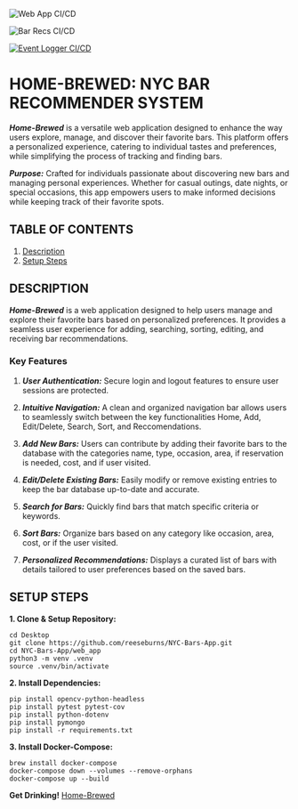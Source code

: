 ![Web App CI/CD](https://github.com/software-students-fall2024/5-final-finalfour/actions/workflows/web_app.yml/badge.svg?branch=main)

![Bar Recs CI/CD](https://github.com/software-students-fall2024/5-final-finalfour/actions/workflows/bar_recs.yml/badge.svg?branch=main)

[![Event Logger CI/CD](https://github.com/software-students-fall2024/5-final-finalfour/actions/workflows/event-logger.yml/badge.svg)](https://github.com/software-students-fall2024/5-final-finalfour/actions/workflows/event-logger.yml)


# HOME-BREWED: NYC BAR RECOMMENDER SYSTEM

***Home-Brewed*** is a versatile web application designed to enhance the way users explore, manage, and discover their favorite bars. This platform offers a personalized experience, catering to individual tastes and preferences, while simplifying the process of tracking and finding bars.
 
***Purpose:*** Crafted for individuals passionate about discovering new bars and managing personal experiences. Whether for casual outings, date nights, or special occasions, this app empowers users to make informed decisions while keeping track of their favorite spots.

## TABLE OF CONTENTS

1. [Description](#description)
2. [Setup Steps](#setup-steps)

## DESCRIPTION

***Home-Brewed*** is a web application designed to help users manage and explore their favorite bars based on personalized preferences. It provides a seamless user experience for adding, searching, sorting, editing, and receiving bar recommendations.

### Key Features

1. ***User Authentication:*** Secure login and logout features to ensure user sessions are protected.

2. ***Intuitive Navigation:*** A clean and organized navigation bar allows users to seamlessly switch between the key functionalities Home, Add, Edit/Delete, Search, Sort, and Reccomendations.
   
3. ***Add New Bars:*** Users can contribute by adding their favorite bars to the database with the categories name, type, occasion, area, if reservation is needed, cost, and if user visited.

4. ***Edit/Delete Existing Bars:*** Easily modify or remove existing entries to keep the bar database up-to-date and accurate.

5. ***Search for Bars:*** Quickly find bars that match specific criteria or keywords.
  
6. ***Sort Bars:*** Organize bars based on any category like occasion, area, cost, or if the user visited.
  
7. ***Personalized Recommendations:*** Displays a curated list of bars with details tailored to user preferences based on the saved bars.

## SETUP STEPS

**1. Clone & Setup Repository:**

```
cd Desktop
git clone https://github.com/reeseburns/NYC-Bars-App.git
cd NYC-Bars-App/web_app
python3 -m venv .venv
source .venv/bin/activate
```

**2. Install Dependencies:**
```
pip install opencv-python-headless
pip install pytest pytest-cov
pip install python-dotenv
pip install pymongo
pip install -r requirements.txt
```

**3. Install Docker-Compose:**

```
brew install docker-compose
docker-compose down --volumes --remove-orphans
docker-compose up --build
```

**Get Drinking!** [Home-Brewed](http://104.236.30.209:5000/)
